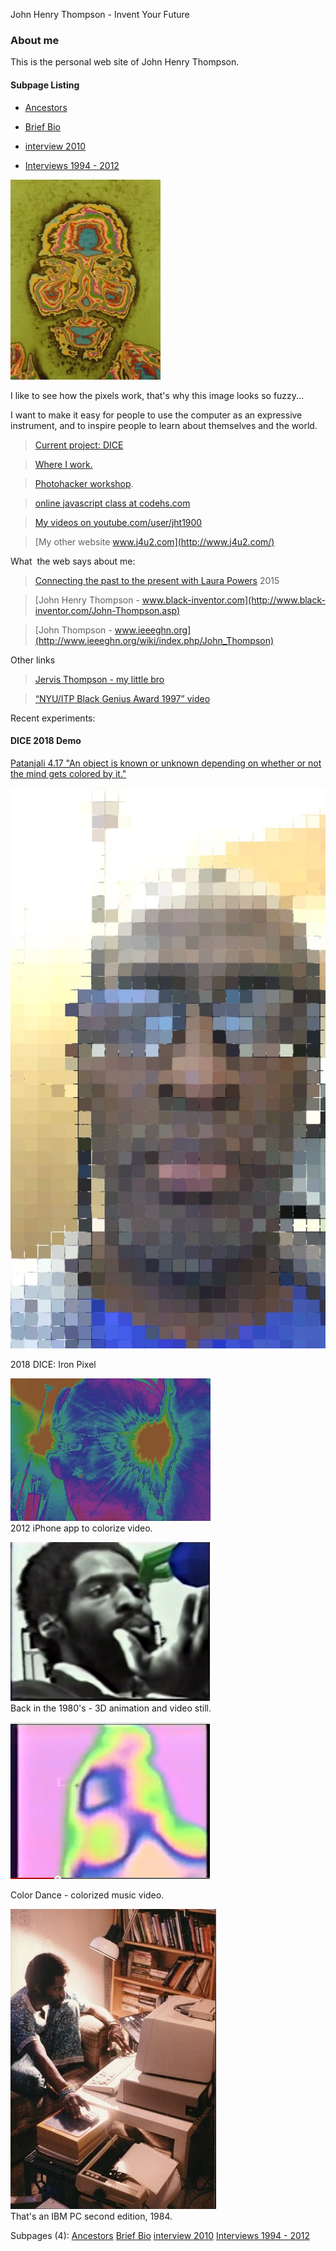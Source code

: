 John Henry Thompson - Invent Your Future

### About me

This is the personal web site of John Henry Thompson.

#### Subpage Listing

- [Ancestors](home/who-am-i.md)

- [Brief Bio](home/bio.md)

- [interview 2010](home/interview-2010.md)

- [Interviews 1994 - 2012](home/interviews.md)

<!-- [![](http://www.j4u2.com/jht/images/jt_cu.jpg)](http://www.j4u2.com/jht/images/jt_cu.jpg) -->

[![](_/rsrc/1295207567308/the-art-of-learning/reflections/colorized-jht-height=320&width=240.jpg)](http://www.johnhenrythompson.com/the-art-of-learning/reflections/colorized-jht.jpg?attredirects=0)

I like to see how the pixels work, that's why this image looks so fuzzy...

I want to make it easy for people to use the computer as an expressive instrument, and to inspire people to learn about themselves and the world.

> [Current project: DICE](3-dice.md)

>

> [Where I work.](iphone-apps.md)

> [Photohacker workshop](https://github.com/jht1900/photohacker).

> [online javascript class at codehs.com](http://codehs.com/go/7444)

> [My videos on youtube.com/user/jht1900](http://www.youtube.com/user/jht1900)

> [My other website www.j4u2.com](http://www.j4u2.com/)

>

What  the web says about me:

> [Connecting the past to the present with Laura Powers](https://www.youtube.com/watch?v=46rz6-uD_E4&list=PL_nujIbA6R4sYW-PQ0QNAu8vqJgPhUFeC) 2015

> [John Henry Thompson - www.black-inventor.com](http://www.black-inventor.com/John-Thompson.asp)

> [John Thompson - www.ieeeghn.org](http://www.ieeeghn.org/wiki/index.php/John_Thompson)

Other links

> [Jervis Thompson - my little bro](http://www.jervo.com/blog/da-lingo-kid/)

> [“NYU/ITP Black Genius Award 1997” video](http://www.youtube.com/watch?v=9OesTbXh5us)

Recent experiments:

#### DICE 2018 Demo

[Patanjali 4.17 "An object is known or unknown depending on whether or not the mind gets colored by it."](yoga/patanjani/book-4/417.md)

[![](_/rsrc/1540258178968/home/IMG_5174.jpg)](http://www.johnhenrythompson.com/home/IMG_5174.jpg?attredirects=0)

2018 DICE: Iron Pixel

[![](_/rsrc/1330015952311/home/glasses-height=228&width=320.png)](http://www.youtube.com/watch?v=a8xpj3_LyQM)  
2012 iPhone app to colorize video.

[![](_/rsrc/1330015591429/home/jht1984-3d-full-height=254&width=320.png)](http://www.youtube.com/watch?v=NDn-GaVp264)  
Back in the 1980's - 3D animation and video still.

[![](_/rsrc/1330016390621/home/colordance-height=251&width=320.png)](http://www.youtube.com/watch?v=-Gfe4iMPAGQ)

Color Dance - colorized music video.

[![](_/rsrc/1307476195091/home/83_jt_ibm_pc.jpg)](http://www.johnhenrythompson.com/home/83_jt_ibm_pc.jpg?attredirects=0)  
That's an IBM PC second edition, 1984.

Subpages (4): [Ancestors](home/who-am-i.md) [Brief Bio](home/bio.md) [interview 2010](home/interview-2010.md) [Interviews 1994 - 2012](home/interviews.md)
